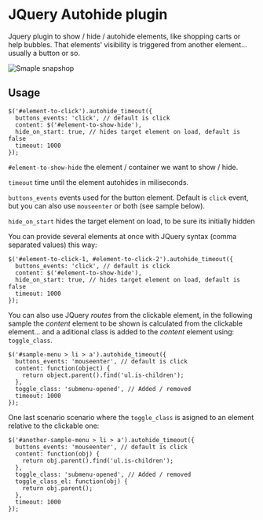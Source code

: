 JQuery Autohide plugin
======================

Jquery plugin to show / hide / autohide elements, like shopping carts or help bubbles. That elements' visibility is triggered from another element... usually a button or so.

![Smaple snapshop](https://raw.github.com/carloscabo/jquery-autohide-plugin/master/sample-image.png)


## Usage

    $('#element-to-click').autohide_timeout({
      buttons_events: 'click', // default is click
      content: $('#element-to-show-hide'),
      hide_on_start: true, // hides target element on load, default is false
      timeout: 1000
    });

`#element-to-show-hide` the element / container we want to show / hide.

`timeout` time until the element autohides in miliseconds.

`buttons_events` events used for the button element. Default is `click` event, but you can also use `mouseenter` or both (see sample below).

`hide_on_start` hides the target element on load, to be sure its initially hidden

You can provide several elements at once with JQuery syntax (comma separated values) this way:

    $('#element-to-click-1, #element-to-click-2').autohide_timeout({
      buttons_events: 'click', // default is click
      content: $('#element-to-show-hide'),
      hide_on_start: true, // hides target element on load, default is false
      timeout: 1000
    });

You can also use JQuery _routes_ from the clickable element, in the following sample the _content_ element to be shown is calculated from the clickable element... and a aditional class is added to the _content_ element using: `toggle_class`.

    $('#sample-menu > li > a').autohide_timeout({
      buttons_events: 'mouseenter', // default is click
      content: function(object) {
        return object.parent().find('ul.is-children');
      },
      toggle_class: 'submenu-opened', // Added / removed
      timeout: 1000
    });

One last scenario scenario where the `toggle_class` is asigned to an element relative to the clickable one:

    $('#another-sample-menu > li > a').autohide_timeout({
      buttons_events: 'mouseenter', // default is click
      content: function(obj) {
        return obj.parent().find('ul.is-children');
      },
      toggle_class: 'submenu-opened', // Added / removed
      toggle_class_el: function(obj) {
        return obj.parent();
      },
      timeout: 1000
    });
